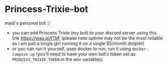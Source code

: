 # Princess-Trixie-bot
madi's personal bot :)

- you can add Princess Trixie (my bot) to your discord server using this link https://waa.ai/fTbF (please note uptime may not be the most reliable as i am just a single girl running it on a single $5/month droplet)
- or you can run it yourself, uses docker to run, run it using `docker-compose up` (you'll need to have your own bot's token set as `PRINCESS_TRIXIE_TOKEN` in the env variables)
